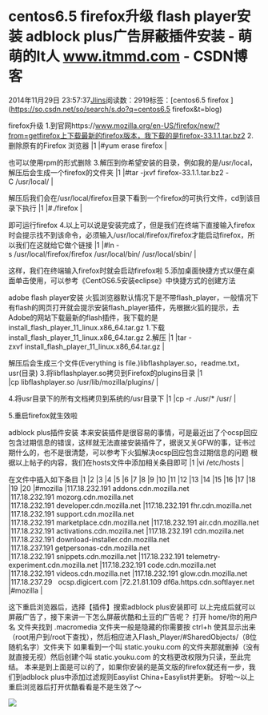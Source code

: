 
# centos6.5 firefox升级 flash player安装 adblock plus广告屏蔽插件安装 - 萌萌的It人 www.itmmd.com - CSDN博客


2014年11月29日 23:57:37[Jlins](https://me.csdn.net/dyllove98)阅读数：2919标签：[centos6.5 firefox																](https://so.csdn.net/so/search/s.do?q=centos6.5 firefox&t=blog)


firefox升级
1.到官网https://www.mozilla.org/en-US/firefox/new/?from=getfirefox上下载最新的firefox版本，我下载的是firefox-33.1.1.tar.bz2
2.删除原有的Firefox 浏览器
|1
|\#yum erase firefox
|

也可以使用rpm的形式删除
3.解压到你希望安装的目录，例如我的是/usr/local，解压后会生成一个firefox的文件夹
|1
|\#tar -jxvf firefox-33.1.1.tar.bz2 -C /usr/local/
|

解压后我们会在/usr/local/firefox目录下看到一个firefox的可执行文件，cd到该目录下执行
|1
|\#./firefox
|

即可运行firefox
4.以上可以说是安装完成了，但是我们在终端下直接输入firefox时会提示找不到该命令，必须输入/usr/local/firefox/firefox才能启动firefox，所以我们在这就给它做个链接
|1
|\#ln -s /usr/local/firefox/firefox /usr/local/bin/ /usr/local/sbin/
|

这样，我们在终端输入firefox时就会启动firefox啦
5.添加桌面快捷方式以便在桌面单击使用，可以参考《CentOS6.5安装eclipse》中快捷方式的创建方法

adobe flash player安装
火狐浏览器默认情况下是不带flash_player，一般情况下有flash的网页打开就会提示安装flash_player插件，先根据火狐的提示，去Adobe的网站下载最新的flash插件，我下载的是install_flash_player_11_linux.x86_64.tar.gz
1.下载install_flash_player_11_linux.x86_64.tar.gz
2.解压
|1
|tar -zxvf install_flash_player_11_linux.x86_64.tar.gz
|

解压后会生成三个文件(Everything is file.)libflashplayer.so，readme.txt，usr(目录)
3.将libflashplayer.so拷贝到Firefox的plugins目录
|1
|cp libflashplayer.so /usr/lib/mozilla/plugins/
|

4.将usr目录下的所有文档拷贝到系统的/usr目录下
|1
|cp -r ./usr/* /usr/
|

5.重启firefox就生效啦

adblock plus插件安装
本来安装插件是很容易的事情，可是最近出了个ocsp回应包含过期信息的错误，这样就无法直接安装插件了，据说又关GFW的事，证书过期什么的，也不是很清楚，可以参考下火狐解决ocsp回应包含过期信息的问题
根据以上帖子的内容，我们在hosts文件中添加相关条目即可
|1
|vi /etc/hosts
|

在文件中插入如下条目
|1
|2
|3
|4
|5
|6
|7
|8
|9
|10
|11
|12
|13
|14
|15
|16
|17
|18
|19
|20
|\#mozilla
|117.18.232.191 addons.cdn.mozilla.net
|117.18.232.191 mozorg.cdn.mozilla.net
|117.18.232.191 developer.cdn.mozilla.net
|117.18.232.191 fhr.cdn.mozilla.net
|117.18.232.191 support.cdn.mozilla.net
|117.18.232.191 marketplace.cdn.mozilla.net
|117.18.232.191 air.cdn.mozilla.net
|117.18.232.191 activations.cdn.mozilla.net
|117.18.232.191 cdn.mozilla.net
|117.18.232.191 download-installer.cdn.mozilla.net
|117.18.237.191 getpersonas-cdn.mozilla.net
|117.18.232.191 snippets.cdn.mozilla.net
|117.18.232.191 telemetry-experiment.cdn.mozilla.net
|117.18.232.191 code.cdn.mozilla.net
|117.18.232.191 videos.cdn.mozilla.net
|117.18.232.191 glow.cdn.mozilla.net
|117.18.237.29   ocsp.digicert.com
|72.21.81.109 df6a.https.cdn.softlayer.net
|\#mozilla
|

这下重启浏览器后，选择【插件】搜索adblock plus安装即可
以上完成后就可以屏蔽广告了，接下来讲一下怎么屏蔽优酷和土豆的广告呢？
打开 home/你的用户名 文件夹找到 .macromedia 文件夹一般是隐藏的你需要按 ctrl+h 使其显示出来（root用户到/root下查找），然后相应进入Flash_Player/\#SharedObjects/（8位随机名字）文件夹下 如果看到一个叫 static.youku.com 的文件夹那就删掉（没有就直接无视）然后创建个叫 static.youku.com 的文档更改权限为只读，至此完结。
本来是到上面是可以的了，如果你安装的是英文版的firefox就还有一步，我们到adblock plus中添加过滤规则Easylist China+Easylist并更新。
好啦～以上重启浏览器后打开优酷看看是不是生效了～

![](http://images.cnitblog.com/blog/437282/201411/041405283617635.gif)

